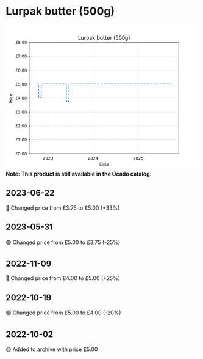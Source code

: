 # Lurpak butter (500g)
![](charts/product-13175011.png)
**Note: This product is still available in the Ocado catalog.**
## 2023-06-22
🔴 Changed price from £3.75 to £5.00 (+33%)
## 2023-05-31
🟢 Changed price from £5.00 to £3.75 (-25%)
## 2022-11-09
🔴 Changed price from £4.00 to £5.00 (+25%)
## 2022-10-19
🟢 Changed price from £5.00 to £4.00 (-20%)
## 2022-10-02
🟡 Added to archive with price £5.00